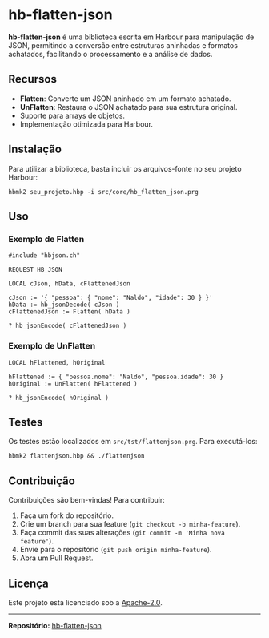 # hb-flatten-json

**hb-flatten-json** é uma biblioteca escrita em Harbour para manipulação de JSON, permitindo a conversão entre estruturas aninhadas e formatos achatados, facilitando o processamento e a análise de dados.

## Recursos
- **Flatten**: Converte um JSON aninhado em um formato achatado.
- **UnFlatten**: Restaura o JSON achatado para sua estrutura original.
- Suporte para arrays de objetos.
- Implementação otimizada para Harbour.

## Instalação

Para utilizar a biblioteca, basta incluir os arquivos-fonte no seu projeto Harbour:

```shell
hbmk2 seu_projeto.hbp -i src/core/hb_flatten_json.prg
```

## Uso

### Exemplo de Flatten
```harbour
#include "hbjson.ch"

REQUEST HB_JSON

LOCAL cJson, hData, cFlattenedJson

cJson := '{ "pessoa": { "nome": "Naldo", "idade": 30 } }'
hData := hb_jsonDecode( cJson )
cFlattenedJson := Flatten( hData )

? hb_jsonEncode( cFlattenedJson )
```

### Exemplo de UnFlatten
```harbour
LOCAL hFlattened, hOriginal

hFlattened := { "pessoa.nome": "Naldo", "pessoa.idade": 30 }
hOriginal := UnFlatten( hFlattened )

? hb_jsonEncode( hOriginal )
```

## Testes
Os testes estão localizados em `src/tst/flattenjson.prg`. Para executá-los:

```shell
hbmk2 flattenjson.hbp && ./flattenjson
```

## Contribuição

Contribuições são bem-vindas! Para contribuir:
1. Faça um fork do repositório.
2. Crie um branch para sua feature (`git checkout -b minha-feature`).
3. Faça commit das suas alterações (`git commit -m 'Minha nova feature'`).
4. Envie para o repositório (`git push origin minha-feature`).
5. Abra um Pull Request.

## Licença
Este projeto está licenciado sob a [Apache-2.0](LICENSE).

---

**Repositório:** [hb-flatten-json](https://github.com/naldodj/naldodj-hb-flatten-json)
